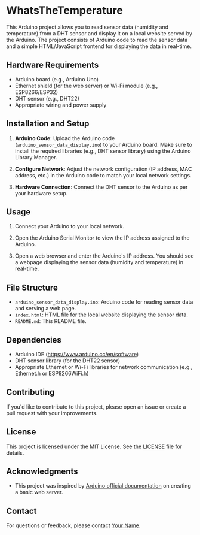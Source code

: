 # WhatsTheTemperature

This Arduino project allows you to read sensor data (humidity and temperature) from a DHT sensor and display it on a local website served by the Arduino. The project consists of Arduino code to read the sensor data and a simple HTML/JavaScript frontend for displaying the data in real-time.

## Hardware Requirements

- Arduino board (e.g., Arduino Uno)
- Ethernet shield (for the web server) or Wi-Fi module (e.g., ESP8266/ESP32)
- DHT sensor (e.g., DHT22)
- Appropriate wiring and power supply

## Installation and Setup

1. **Arduino Code**: Upload the Arduino code (`arduino_sensor_data_display.ino`) to your Arduino board. Make sure to install the required libraries (e.g., DHT sensor library) using the Arduino Library Manager.

2. **Configure Network**: Adjust the network configuration (IP address, MAC address, etc.) in the Arduino code to match your local network settings.

3. **Hardware Connection**: Connect the DHT sensor to the Arduino as per your hardware setup.

## Usage

1. Connect your Arduino to your local network.

2. Open the Arduino Serial Monitor to view the IP address assigned to the Arduino.

3. Open a web browser and enter the Arduino's IP address. You should see a webpage displaying the sensor data (humidity and temperature) in real-time.

## File Structure

- `arduino_sensor_data_display.ino`: Arduino code for reading sensor data and serving a web page.
- `index.html`: HTML file for the local website displaying the sensor data.
- `README.md`: This README file.

## Dependencies

- Arduino IDE (https://www.arduino.cc/en/software)
- DHT sensor library (for the DHT22 sensor)
- Appropriate Ethernet or Wi-Fi libraries for network communication (e.g., Ethernet.h or ESP8266WiFi.h)

## Contributing

If you'd like to contribute to this project, please open an issue or create a pull request with your improvements.

## License

This project is licensed under the MIT License. See the [LICENSE](LICENSE) file for details.

## Acknowledgments

- This project was inspired by [Arduino official documentation](https://www.arduino.cc/en/Tutorial/BasicWebServer) on creating a basic web server.

## Contact

For questions or feedback, please contact [Your Name](mailto:your.email@example.com).

